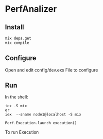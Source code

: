 # PerfAnalizer


## Install
```elixir
mix deps.get
mix compile


```

## Configure
Open and edit config/dev.exs File to configure


## Run
In the shell:

```
iex -S mix 
or
iex  --sname node1@localhost -S mix
```

```
Perf.Execution.launch_execution()
```
To run Execution
